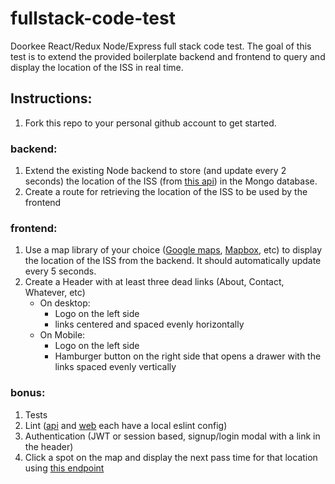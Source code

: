 # fullstack-code-test
Doorkee React/Redux Node/Express full stack code test. The goal of this test is to extend the provided boilerplate backend and frontend to query and display the location of the ISS in real time.

## Instructions:

1. Fork this repo to your personal github account to get started.

### backend:
 
1. Extend the existing Node backend to store (and update every 2 seconds) the location of the ISS (from [this api](http://open-notify.org/Open-Notify-API/ISS-Location-Now/)) in the Mongo database.
2. Create a route for retrieving the location of the ISS to be used by the frontend

### frontend:

1. Use a map library of your choice ([Google maps](https://developers.google.com/maps/documentation/), [Mapbox](https://www.mapbox.com/about/maps/), etc) to display the location of the ISS from the backend. It should automatically update every 5 seconds.
2. Create a Header with at least three dead links (About, Contact, Whatever, etc)
    - On desktop: 
      * Logo on the left side
      * links centered and spaced evenly horizontally
    - On Mobile:
      * Logo on the left side
      * Hamburger button on the right side that opens a drawer with the links spaced evenly vertically

### bonus:

1. Tests
2. Lint ([api](/api) and [web](/web) each have a local eslint config)
3. Authentication (JWT or session based, signup/login modal with a link in the header)
4. Click a spot on the map and display the next pass time for that location using [this endpoint](http://open-notify.org/Open-Notify-API/ISS-Pass-Times/)

